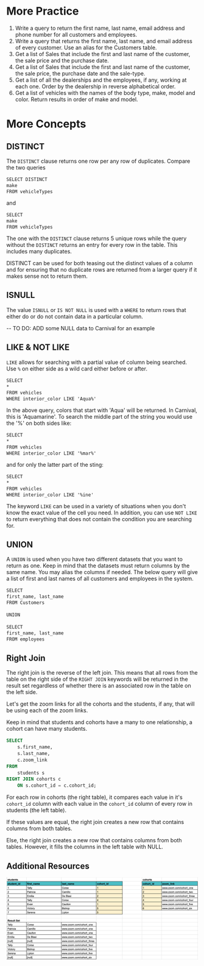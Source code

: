 # More Practice
1. Write a query to return the first name, last name, email address and phone number for all customers and employees.
1. Write a query that returns the first name, last name, and email address of every customer. Use an alias for the Customers table.
1. Get a list of Sales that include the first and last name of the customer, the sale price and the purchase date.
1.  Get a list of Sales that include the first and last name of the customer, the sale price, the purchase date and the sale-type.
1. Get a list of all the dealerships and the employees, if any, working at each one.  Order by the dealership in reverse alphabetical order.
1. Get a list of vehicles with the names of the body type, make, model and color. Return results in order of make and model.

# More Concepts
## DISTINCT
The `DISTINCT` clause returns one row per any row of duplicates.  Compare the two queries

```
SELECT DISTINCT
make
FROM vehicleTypes
```
and

```
SELECT
make
FROM vehicleTypes
```

The one with the `DISTINCT` clause returns 5 unique rows while the query without the `DISTINCT` returns an entry for every row in the table.  This includes many duplicates.

DISTINCT can be used for both teasing out the distinct values of a column and for ensuring that no duplicate rows are returned from a larger query if it makes sense not to return them.

## ISNULL
The value `ISNULL` or `IS NOT NULL` is used with a `WHERE` to return rows that either do or do not contain data in a particular column.  

-- TO DO: ADD some NULL data to Carnival for an example

## LIKE & NOT LIKE

`LIKE` allows for searching with a partial value of column being searched.  Use `%` on either side as a wild card either before or after.  

```
SELECT 
* 
FROM vehicles
WHERE interior_color LIKE 'Aqua%'
```
In the above query, colors that start with 'Aqua' will be returned.  In Carnival, this is 'Aquamarine'.  To search the middle part of the string you would use the '%' on both sides like:

```
SELECT 
* 
FROM vehicles
WHERE interior_color LIKE '%mar%'
```
 and for only the latter part of the sting:

 ```
SELECT 
* 
FROM vehicles
WHERE interior_color LIKE '%ine'
```

The keyword `LIKE` can be used in a variety of situations when you don't know the exact value of the cell you need.  In addition, you can use `NOT LIKE` to return everything that does not contain the condition you are searching for.

## UNION

A `UNION` is used when you have two different datasets that you want to return as one.  Keep in mind that the datasets must return columns by the same name.  You may alias the columns if needed.  The below query will give a list of first and last names of all customers and employees in the system.

```
SELECT 
first_name, last_name
FROM Customers

UNION

SELECT 
first_name, last_name
FROM employees
```

## Right Join
The right join is the reverse of the left join. This means that all rows from the table on the right side of the `RIGHT JOIN` keywords will be returned in the result set regardless of whether there is an associated row in the table on the left side.

Let's get the zoom links for all the cohorts and the students, if any, that will be using each of the zoom links.

Keep in mind that students and cohorts have a many to one relationship, a cohort can have many students.

```sql
SELECT
    s.first_name,
    s.last_name,
    c.zoom_link
FROM
    students s
RIGHT JOIN cohorts c
    ON s.cohort_id = c.cohort_id;
```

For each row in cohorts (the right table), it compares each value in it's `cohort_id` column with each value in the `cohort_id` column of every row in students (the left table).

If these values are equal, the right join creates a new row that contains columns from both tables.

Else, the right join creates a new row that contains columns from both tables. However, it fills the columns in the left table with NULL.



## Additional Resources
![Right Join Results](../images/sql_joins_right.png)

